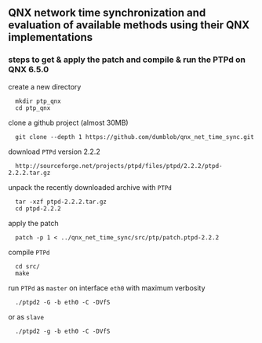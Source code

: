 QNX network time synchronization and evaluation of available methods using their QNX implementations
--------

### steps to get & apply the patch and compile & run the PTPd on QNX 6.5.0

create a new directory
~~~~~~
  mkdir ptp_qnx
  cd ptp_qnx
~~~~~~
clone a github project (almost 30MB)
~~~~~~
  git clone --depth 1 https://github.com/dumblob/qnx_net_time_sync.git
~~~~~~
download `PTPd` version 2.2.2
~~~~~~
  http://sourceforge.net/projects/ptpd/files/ptpd/2.2.2/ptpd-2.2.2.tar.gz
~~~~~~
unpack the recently downloaded archive with `PTPd`
~~~~~~
  tar -xzf ptpd-2.2.2.tar.gz
  cd ptpd-2.2.2
~~~~~~
apply the patch
~~~~~~
  patch -p 1 < ../qnx_net_time_sync/src/ptp/patch.ptpd-2.2.2
~~~~~~
compile `PTPd`
~~~~~~
  cd src/
  make
~~~~~~
run `PTPd` as `master` on interface `eth0` with maximum verbosity
~~~~~~
  ./ptpd2 -G -b eth0 -C -DVfS
~~~~~~
or as `slave`
~~~~~~
  ./ptpd2 -g -b eth0 -C -DVfS
~~~~~~

